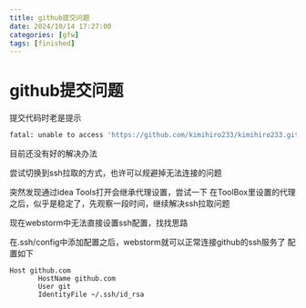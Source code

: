 ```yaml
---
title: github提交问题
date: 2024/10/14 17:27:00
categories: [gfw]
tags: [finished]
---
```


# github提交问题

提交代码时老是提示
``` bash
fatal: unable to access 'https://github.com/kimihiro233/kimihiro233.github.io.git/': Failed to connect to github.com port 443 after 21101 ms
```

目前还没有好的解决办法

尝试切换到ssh拉取的方式，也许可以规避掉无法连接的问题

突然发现通过idea Tools打开会继承代理设置，尝试一下
在ToolBox里设置的代理之后，似乎是稳定了，先观察一段时间，继续解决ssh拉取问题

现在webstorm中无法直接设置ssh配置，找找思路

在.ssh/config中添加配置之后，webstorm就可以正常连接github的ssh服务了
配置如下
```
Host github.com
       HostName github.com
       User git
       IdentityFile ~/.ssh/id_rsa
```